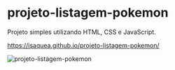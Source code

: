 # projeto-listagem-pokemon
Projeto simples utilizando HTML, CSS e JavaScript.

https://isaquea.github.io/projeto-listagem-pokemon/

![projeto-listagem-pokemon](https://github.com/IsaqueA/projeto-listagem-pokemon/assets/62123235/6e8c7e12-46ef-4558-a1ff-71b0b87a2677)
